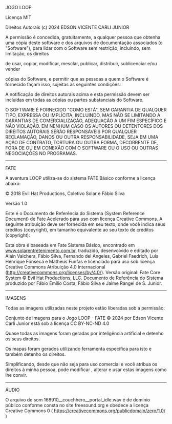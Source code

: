 JOGO LOOP

Licença MIT

Direitos Autorais (c) 2024  EDSON VICENTE CARLI JUNIOR

A permissão é concedida, gratuitamente, a qualquer pessoa que obtenha uma cópia deste software e dos arquivos de documentação associados (o "Software"), para lidar com o Software sem restrição, incluindo, sem limitação, os direitos

de usar, copiar, modificar, mesclar, publicar, distribuir, sublicenciar e/ou vender

cópias do Software, e permitir que as pessoas a quem o Software é fornecido façam isso, sujeitas às seguintes condições:

A notificação de direitos autorais acima e esta permissão devem ser incluídas em todas as cópias ou partes substanciais do Software.

O SOFTWARE É FORNECIDO "COMO ESTÁ", SEM GARANTIA DE QUALQUER TIPO, EXPRESSA OU IMPLÍCITA, INCLUINDO, MAS NÃO SE LIMITANDO A GARANTIAS DE COMERCIALIZAÇÃO, ADEQUAÇÃO A UM FIM ESPECÍFICO E NÃO VIOLAÇÃO. EM NENHUM CASO OS AUTORES OU DETENTORES DOS DIREITOS AUTORAIS SERÃO RESPONSÁVEIS POR QUALQUER RECLAMAÇÃO, DANOS OU OUTRA RESPONSABILIDADE, SEJA EM UMA AÇÃO DE CONTRATO, TORTURA OU OUTRA FORMA, DECORRENTE DE, FORA DE OU EM CONEXÃO COM O SOFTWARE OU O USO OU OUTRAS NEGOCIAÇÕES NO PROGRAMAS.

---

FATE

A aventura LOOP utiliza-se do sistema FATE Básico conforme a licença abaixo:

© 2018 Evil Hat Productions, Coletivo Solar e Fábio Silva

Versão 1.0

Este é o Documento de Referência do Sistema (System Reference Document) de Fate Acelerado para uso com licença Creative Commons. A seguinte atribuição deve ser fornecida em seu texto, onde você indica seus créditos (copyright), em tamanho equivalente ao seu texto de créditos (copyright):

Esta obra é baseada em Fate Sistema Básico, encontrado em www.solarentretenimento.com.br, traduzido, desenvolvido e editado por Alain Valchera, Fábio Silva, Fernando del Angeles, Gabriel Faedrich, Luís Henrique Fonseca e Matheus Funfas e licenciado para uso sob licença Creative Commons Atribuição 4.0 Internacional (http://creativecommons.org/licenses/by/4.0/). Versão original: Fate Core System © Evil Hat Productions, LLC. Documento de Referência do Sistema produzido por Fábio Emílio Costa, Fábio Silva e Jaime Rangel de S. Junior.

---

IMAGENS

Todas as imagens utilizadas neste projeto estão liberadas sob a permissão:

Conjunto de Imagens para o Jogo LOOP - FATE © 2024 por Edson Vicente Carli Junior está sob a licença CC BY-NC-ND 4.0


Quase todas as imagens foram geradas por inteligência artificial e detenho os seus direitos.

Os mapas foram gerados utilizando ferramenta específica para isto e também detenho os direitos.

Simplificando, desde que não seja para uso comercial e você atribua os direitos à minha pessoa, pode modificar , alterar e usar estas imagens como lhe convir.


--- 

ÁUDIO

O arquivo de som 168910__couchhero__portal_idle.wav é de domínio público conforme consta no site freesound.org e obedece a licença
Creative Commons 0 ( https://creativecommons.org/publicdomain/zero/1.0/ )